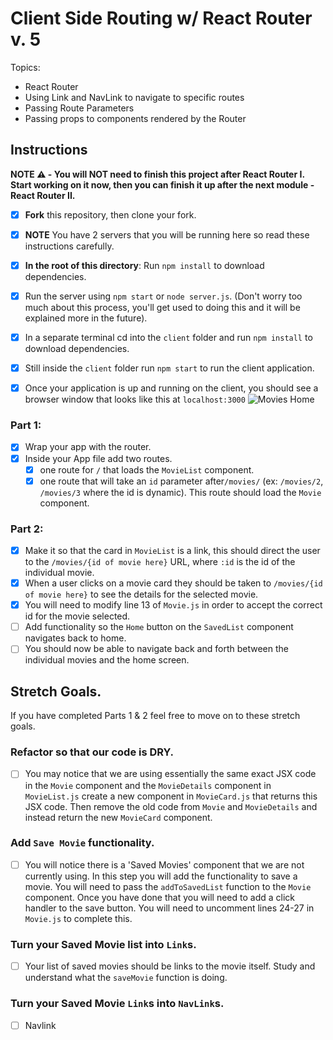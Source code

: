 # Client Side Routing w/ React Router v. 5

Topics:

-   React Router
-   Using Link and NavLink to navigate to specific routes
-   Passing Route Parameters
-   Passing props to components rendered by the Router

## Instructions

**NOTE ⚠️ - You will NOT need to finish this project after React Router I. Start working on it now, then you can finish it up after the next module - React Router II.**

-   [x] **Fork** this repository, then clone your fork.
-   [x] **NOTE** You have 2 servers that you will be running here so read these instructions carefully.
-   [x] **In the root of this directory**: Run `npm install` to download dependencies.
-   [x] Run the server using `npm start` or `node server.js`. (Don't worry too much about this process, you'll get used to doing this and it will be explained more in the future).
-   [x] In a separate terminal cd into the `client` folder and run `npm install` to download dependencies.
-   [x] Still inside the `client` folder run `npm start` to run the client application.

-   [x] Once your application is up and running on the client, you should see a browser window that looks like this at `localhost:3000`
        ![Movies Home](https://ibin.co/3xhmmHVl9BKF.png)

### Part 1:

-   [x] Wrap your app with the router.
-   [x] Inside your App file add two routes.
    -   [x] one route for `/` that loads the `MovieList` component.
    -   [x] one route that will take an `id` parameter after`/movies/` (ex: `/movies/2`, `/movies/3` where the id is dynamic). This route should load the `Movie` component.

### Part 2:

-   [x] Make it so that the card in `MovieList` is a link, this should direct the user to the `/movies/{id of movie here}` URL, where `:id` is the id of the individual movie.
-   [x] When a user clicks on a movie card they should be taken to `/movies/{id of movie here}` to see the details for the selected movie.
-   [x] You will need to modify line 13 of `Movie.js` in order to accept the correct id for the movie selected.
-   [ ] Add functionality so the `Home` button on the `SavedList` component navigates back to home.
-   [ ] You should now be able to navigate back and forth between the individual movies and the home screen.

## Stretch Goals.

If you have completed Parts 1 & 2 feel free to move on to these stretch goals.

### Refactor so that our code is DRY.

-   [ ] You may notice that we are using essentially the same exact JSX code in the `Movie` component and the `MovieDetails` component in `MovieList.js` create a new component in `MovieCard.js` that returns this JSX code. Then remove the old code from `Movie` and `MovieDetails` and instead return the new `MovieCard` component.

### Add `Save Movie` functionality.

-   [ ] You will notice there is a 'Saved Movies' component that we are not currently using. In this step you will add the functionality to save a movie. You will need to pass the `addToSavedList` function to the `Movie` component. Once you have done that you will need to add a click handler to the save button. You will need to uncomment lines 24-27 in `Movie.js` to complete this.

### Turn your Saved Movie list into `Link`s.

-   [ ] Your list of saved movies should be links to the movie itself. Study and understand what the `saveMovie` function is doing.

### Turn your Saved Movie `Link`s into `NavLink`s.

-   [ ] Navlink
